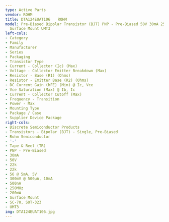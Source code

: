 ```yaml
---
type: Active Parts
vendor: ROHM
title: DTA124EUAT106　　ROHM
model: Pre-Biased Bipolar Transistor (BJT) PNP - Pre-Biased 50V 30mA 250MHz 200mW
  Surface Mount UMT3
left-cols:
- Category
- Family
- Manufacturer
- Series
- Packaging 
- Transistor Type
- Current - Collector (Ic) (Max)
- Voltage - Collector Emitter Breakdown (Max)
- Resistor - Base (R1) (Ohms)
- Resistor - Emitter Base (R2) (Ohms)
- DC Current Gain (hFE) (Min) @ Ic, Vce
- Vce Saturation (Max) @ Ib, Ic
- Current - Collector Cutoff (Max)
- Frequency - Transition
- Power - Max
- Mounting Type
- Package / Case
- Supplier Device Package
right-cols:
- Discrete Semiconductor Products
- Transistors - Bipolar (BJT) - Single, Pre-Biased
- Rohm Semiconductor
- '-'
- Tape & Reel (TR) 
- PNP - Pre-Biased
- 30mA
- 50V
- 22k
- 22k
- 56 @ 5mA, 5V
- 300mV @ 500µA, 10mA
- 500nA
- 250MHz
- 200mW
- Surface Mount
- SC-70, SOT-323
- UMT3
img: DTA124EUAT106.jpg
---
```

